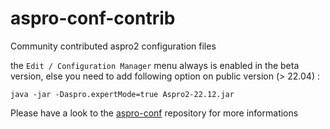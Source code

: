 # aspro-conf-contrib
Community contributed aspro2 configuration files

the ```Edit / Configuration Manager``` menu always is enabled in the beta version, else you need to add following option on public version (> 22.04) :

```java -jar -Daspro.expertMode=true Aspro2-22.12.jar```

Please have a look to the [aspro-conf](https://github.com/JMMC-OpenDev/aspro-conf) repository for more informations
